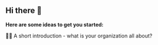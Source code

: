 ## Hi there 👋


**Here are some ideas to get you started:**

🙋‍♀️ A short introduction - what is your organization all about?
